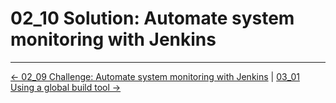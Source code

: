 # 02_10 Solution: Automate system monitoring with Jenkins

<!-- FooterStart -->
---
[← 02_09 Challenge: Automate system monitoring with Jenkins](../02_09_challenge_automate_system_monitoring_with_jenkins/README.md) | [03_01 Using a global build tool →](../../ch3_job_workspaces_artifacts_parameters/03_01_using_a_global_build_tool/README.md)
<!-- FooterEnd -->
